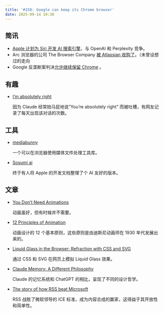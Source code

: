 ```yaml
---
title: '#158: Google can keep its Chrome browser'
date: 2025-09-14 19:30
---
```




## 简讯

- [Apple 计划为 Siri 开发 AI 搜索引擎](https://www.bloomberg.com/news/articles/2025-09-03/apple-plans-ai-search-engine-for-siri-to-rival-openai-google-siri-talks-advance)，与 OpenAI 和 Perplexity 竞争。
- Arc 浏览器的公司 The Browser Company [被 Atlassian 收购了](https://www.atlassian.com/blog/announcements/atlassian-acquires-the-browser-company)。（未曾设想过的走向
- Google 反垄断案判决[允许继续保留 Chrome](https://www.cnbc.com/2025/09/02/google-antitrust-search-ruling.html) 。

## 有趣

- [I’m absolutely right](https://absolutelyright.lol/)
  
    因为 Claude 经常拍马屁地说“You’re absolutely right” 而被吐槽，有网友记录了每天出现该对话的次数。
    

## 工具

- [mediabunny](https://github.com/Vanilagy/mediabunny)
  
    一个可以在浏览器使用媒体文件处理工具库。
    
- [Sosumi ai](https://sosumi.ai/)
  
    终于有人将 Apple 的开发文档整理了个 AI 友好的版本。
    

## 文章

- [You Don’t Need Animations](https://emilkowal.ski/ui/you-dont-need-animations)
  
    动画虽好，但有时候并不需要。
    
- [12 Principles of Animation](https://www.raphaelsalaja.com/library/12-principles-of-animation)
  
    动画设计的 12 个基本原则，这些原则是由迪斯尼动画师在 1930 年代发展出来的。
    
- [Liquid Glass in the Browser: Refraction with CSS and SVG](https://kube.io/blog/liquid-glass-css-svg/)
  
    通过 CSS 和 SVG 在网页上模拟 Liquid Glass 效果。
    
- [Claude Memory: A Different Philosophy](https://www.shloked.com/writing/claude-memory)
  
    Claude 的记忆系统和 ChatGPT 的相比，呈现了不同的设计哲学。
    
- [The story of how RSS beat Microsoft](https://buttondown.com/blog/rss-vs-ice?utm_source=hackernewsletter&utm_medium=email&utm_term=fav)
  
    RSS 战胜了微软领导的 ICE 标准，成为内容合成的赢家，这得益于其开放性和简单性。
